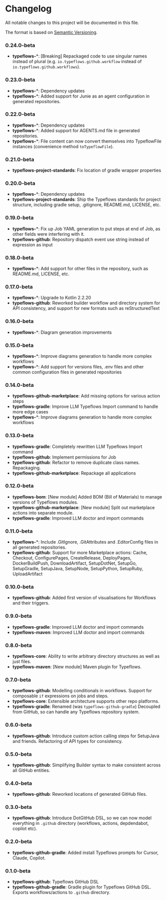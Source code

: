 # Changelog

All notable changes to this project will be documented in this file.

The format is based on [Semantic Versioning](https://semver.org/spec/v2.0.0.html).

### 0.24.0-beta
- **typeflows-***: [Breaking] Repackaged code to use singular names instead of plural (e.g. `io.typeflows.github.workflow` instead of `io.typeflows.github.workflows`).

### 0.23.0-beta
- **typeflows-***: Dependency updates
- **typeflows-***: Added support for Junie as an agent configuration in generated repositories.

### 0.22.0-beta
- **typeflows-***: Dependency updates
- **typeflows-***: Added support for AGENTS.md file in generated repositories.
- **typeflows-***: File content can now convert themselves into TypeflowFile instances (convenience method `toTypeflowFile`).

### 0.21.0-beta
- **typeflows-project-standards**: Fix location of gradle wrapper properties

### 0.20.0-beta
- **typeflows-***: Dependency updates
- **typeflows-project-standards**: Ship the Typeflows standards for project structure, including gradle setup, .gitignore, README.md, LICENSE, etc.

### 0.19.0-beta
- **typeflows-***: Fix up Job YAML generation to put steps at end of Job, as other fields were interfering with it.
- **typeflows-github**: Repository dispatch event use string instead of expression as input

### 0.18.0-beta
- **typeflows-***: Add support for other files in the repository, such as README.md, LICENSE, etc.

### 0.17.0-beta
- **typeflows-***: Upgrade to Kotlin 2.2.20
- **typeflows-github**: Reworked builder workflow and directory system for API consistency, and support for new formats such as reStructuredText

### 0.16.0-beta
- **typeflows-***: Diagram generation improvements

### 0.15.0-beta
- **typeflows-***: Improve diagrams generation to handle more complex workflows
- **typeflows-***: Add support for versions files, .env files and other common configuration files in generated repositories

### 0.14.0-beta
- **typeflows-github-marketplace**: Add missing options for various action steps
- **typeflows-gradle**: Improve LLM Typeflows Import command to handle more edge cases
- **typeflows-***: Improve diagrams generation to handle more complex workflows

### 0.13.0-beta
- **typeflows-gradle**: Completely rewritten LLM Typeflows Import command
- **typeflows-github**: Implement permissions for Job
- **typeflows-github**: Refactor to remove duplicate class names. Repackaging.
- **typeflows-github-marketplace**: Repackage all applications

### 0.12.0-beta
- **typeflows-bom**: [New module] Added BOM (Bill of Materials) to manage versions of Typeflows modules.
- **typeflows-github-marketplace**: [New module] Split out marketplace actions into separate module.
- **typeflows-gradle**: Improved LLM doctor and import commands

### 0.11.0-beta
- **typeflows-***: Include .GitIgnore, .GitAttributes and .EditorConfig files in all generated repositories.
- **typeflows-github**: Support for more Marketplace actions: Cache, Checkout, ConfigurePages, CreateRelease, DeployPages, DockerBuildPush, DownloadArtifact, SetupDotNet, SetupGo, SetupGradle, SetupJava, SetupNode, SetupPython, SetupRuby, UploadArtifact

### 0.10.0-beta
- **typeflows-github**: Added first version of visualisations for Workflows and their triggers.

### 0.9.0-beta
- **typeflows-gradle**: Improved LLM doctor and import commands
- **typeflows-maven**: Improved LLM doctor and import commands

### 0.8.0-beta
- **typeflows-core**: Ability to write arbitrary directory structures as well as just files.
- **typeflows-maven**: [New module] Maven plugin for Typeflows.

### 0.7.0-beta
- **typeflows-github**: Modelling conditionals in workflows. Support for composable `if` expressions on jobs and steps.
- **typeflows-core**: Extensible architecture supports other repo platforms.
- **typeflows-gradle**: Renamed (was `typeflows-github-gradle`) Decoupled from GitHub, so can handle any Typeflows repository system.

### 0.6.0-beta
- **typeflows-github**: Introduce custom action calling steps for SetupJava and friends. Refactoring of API types for consistency.

### 0.5.0-beta
- **typeflows-github**: Simplifying Builder syntax to make consistent across all GitHub entities. 

### 0.4.0-beta
- **typeflows-github**: Reworked locations of generated GitHub files.

### 0.3.0-beta
- **typeflows-github**: Introduce DotGitHub DSL, so we can now model everything in `.github` directory (workflows, actions, depdendabot, copilot etc).

### 0.2.0-beta
- **typeflows-github-gradle**: Added install Typeflows prompts for Cursor, Claude, Copilot.

### 0.1.0-beta
- **typeflows-github**: Typeflows GitHub DSL
- **typeflows-github-gradle**: Gradle plugin for Typeflows GitHub DSL. Exports workflows/actions to `.github` directory.
